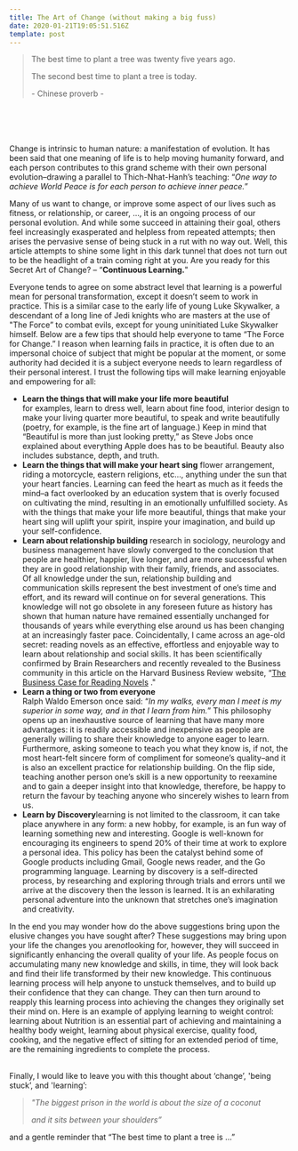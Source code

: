 ```yaml
---
title: The Art of Change (without making a big fuss)
date: 2020-01-21T19:05:51.516Z
template: post
---
```

> The best time to plant a tree was twenty five years ago. 
>
> The second best time to plant a tree is today.
>
> \-  Chinese proverb -

\
\
\
\
Change is intrinsic to human nature: a manifestation of evolution. It has been said that one meaning of life is to help moving humanity forward, and each person contributes to this grand scheme with their own personal evolution–drawing a parallel to Thich-Nhat-Hanh’s teaching: “*One way to achieve World Peace is for each person to achieve inner peace.*”

Many of us want to change, or improve some aspect of our lives such as fitness, or relationship, or career, …, it is an ongoing process of our personal evolution. And while some succeed in attaining their goal, others feel increasingly exasperated and helpless from repeated attempts; then arises the pervasive sense of being stuck in a rut with no way out. Well, this article attempts to shine some light in this dark tunnel that does not turn out to be the headlight of a train coming right at you. Are you ready for this Secret Art of Change? – “**Continuous Learning.**"

Everyone tends to agree on some abstract level that learning is a powerful mean for personal transformation, except it doesn’t seem to work in practice. This is a similar case to the early life of young Luke Skywalker, a descendant of a long line of Jedi knights who are masters at the use of "The Force” to combat evils, except for young uninitiated Luke Skywalker himself. Below are a few tips that should help everyone to tame “The Force for Change.” I reason when learning fails in practice, it is often due to an impersonal choice of subject that might be popular at the moment, or some authority had decided it is a subject everyone needs to learn regardless of their personal interest. I trust the following tips will make learning enjoyable and empowering for all:

* **Learn the things that will make your life more beautiful**\
  for examples, learn to dress well, learn about fine food, interior design to make your living quarter more beautiful, to speak and write beautifully (poetry, for example, is the fine art of language.) Keep in mind that “Beautiful is more than just looking pretty,” as Steve Jobs once explained about everything Apple does has to be beautiful. Beauty also includes substance, depth, and truth.
* **Learn the things that will make your heart sing** flower arrangement, riding a motorcycle, eastern religions, etc…, anything under the sun that your heart fancies. Learning can feed the heart as much as it feeds the mind–a fact overlooked by an education system that is overly focused on cultivating the mind, resulting in an emotionally unfulfilled society. As with the things that make your life more beautiful, things that make your heart sing will uplift your spirit, inspire your imagination, and build up your self-confidence.
* **Learn about relationship building** research in sociology, neurology and business management have slowly converged to the conclusion that people are healthier, happier, live longer, and are more successful when they are in good relationship with their family, friends, and associates. Of all knowledge under the sun, relationship building and communication skills represent the best investment of one’s time and effort, and its reward will continue on for several generations. This knowledge will not go obsolete in any foreseen future as history has shown that human nature have remained essentially unchanged for thousands of years while everything else around us has been changing at an increasingly faster pace. Coincidentally, I came across an age-old secret: reading novels as an effective, effortless and enjoyable way to learn about relationship and social skills. It has been scientifically confirmed by Brain Researchers and recently revealed to the Business community in this article on the Harvard Business Review website, “[The Business Case for Reading Novels](http://blogs.hbr.org/cs/2012/01/the_business_case_for_reading.html) ."
* **Learn a thing or two from everyone**\
  Ralph Waldo Emerson once said: “*In my walks, every man I meet is my superior in some way, and in that I learn from him.*” This philosophy opens up an inexhaustive source of learning that have many more advantages: it is readily accessible and inexpensive as people are generally willing to share their knowledge to anyone eager to learn. Furthermore, asking someone to teach you what they know is, if not, the most heart-felt sincere form of compliment for someone’s quality–and it is also an excellent practice for relationship building. On the flip side, teaching another person one’s skill is a new opportunity to reexamine and to gain a deeper insight into that knowledge, therefore, be happy to return the favour by teaching anyone who sincerely wishes to learn from us. 
* **Learn by Discovery**learning is not limited to the classroom, it can take place anywhere in any form: a new hobby, for example, is an fun way of learning something new and interesting. Google is well-known for encouraging its engineers to spend 20% of their time at work to explore a personal idea. This policy has been the catalyst behind some of Google products including Gmail, Google news reader, and the Go programming language. Learning by discovery is a self-directed process, by researching and exploring through trials and errors until we arrive at the discovery then the lesson is learned. It is an exhilarating personal adventure into the unknown that stretches one’s imagination and creativity.

In the end you may wonder how do the above suggestions bring upon the elusive changes you have sought after? These suggestions may bring upon your life the changes you are*not*looking for, however, they will succeed in significantly enhancing the overall quality of your life. As people focus on accumulating many new knowledge and skills, in time, they will look back and find their life transformed by their new knowledge. This continuous learning process will help anyone to unstuck themselves, and to build up their confidence that they can change. They can then turn around to reapply this learning process into achieving the changes they originally set their mind on. Here is an example of applying learning to weight control: learning about Nutrition is an essential part of achieving and maintaining a healthy body weight, learning about physical exercise, quality food, cooking, and the negative effect of sitting for an extended period of time, are the remaining ingredients to complete the process.

\
Finally, I would like to leave you with this thought about ‘change’, 'being stuck’, and 'learning’:

> *"The biggest prison in the world is about the size of a coconut*
>
> *and it sits between your shoulders”*

and a gentle reminder that “The best time to plant a tree is …”
